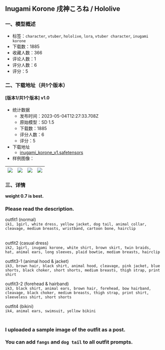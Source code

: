 ## Inugami Korone 戌神ころね / Hololive
### 一、模型概述

- 标签：`character`, `vtuber`, `hololive`, `lora`, `vtuber character`, `inugami korone`
- 下载数：1885
- 收藏人数：366
- 评论人数：1
- 评分人数：6
- 评分：5

### 二、下载地址（共1个版本）

#### [版本1/共1个版本] v1.0

- 统计数据
  - 发布时间：2023-05-04T12:27:33.708Z
  - 原始模型：SD 1.5
  - 下载数：1885
  - 评分人数：6
  - 评分：5
- 下载地址
  - [inugami_korone_v1.safetensors](https://civitai.com/api/download/models/62180)
- 样例图像：

| <img src="https://image.civitai.com/xG1nkqKTMzGDvpLrqFT7WA/460c2ef6-8d72-49e0-9624-ebd9eeb0c19e/width=450/683319.jpeg" /> | <img src="https://image.civitai.com/xG1nkqKTMzGDvpLrqFT7WA/34f17feb-5c0b-4337-9653-9c93d09f06e2/width=450/683090.jpeg" /> | <img src="https://image.civitai.com/xG1nkqKTMzGDvpLrqFT7WA/f3cadd13-4e1d-4914-a358-e9e18a2002e6/width=450/683086.jpeg" /> | <img src="https://image.civitai.com/xG1nkqKTMzGDvpLrqFT7WA/6a5e7022-296a-4935-b587-9478f3cab72d/width=450/683093.jpeg" /> |
| ---- | ---- | ---- | ---- |


### 三、详情
<p><strong>weight 0.7 is best.</strong></p><p></p><h3>Please read the description.</h3><p></p><p>outfit1 (normal)<br /><code>ik1, 1girl, white dress, yellow jacket, dog tail, animal collar, cleavage, medium breasts, wristband, cartoon bone, hairclip</code></p><p><br />outfit2 (casual dress)<br /><code>ik2, 1girl, inugami korone, white shirt, brown skirt, twin braids, hat, animal ears, long sleeves, plaid bowtie, medium breasts, hairclip</code></p><p></p><p>outfit3-1 (animal hood &amp; jacket)<br /><code>ik3, brown hair, black shirt, animal hood, cleavage, pink jacket, blue shorts, black choker, short shorts, medium breasts, thigh strap, print shirt</code></p><p></p><p>outfit3-2 (forehead &amp; hairband)<br /><code>ik3, black shirt, animal ears, brown hair, forehead, bow hairband, cleavage, black choker, medium breasts, thigh strap, print shirt, sleeveless shirt, short shorts</code></p><p></p><p>outfit4 (bikini)<br /><code>ik4, animal ears, swimsuit, yellow bikini</code></p><h3><br />I uploaded a sample image of the outfit as a post.<br /><br />You can add <code>fangs</code> and <code>dog tail</code> to all outfit prompts.</h3>